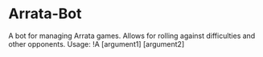 # Arrata-Bot
A bot for managing Arrata games.
Allows for rolling against difficulties and other opponents.
Usage: !A [argument1] [argument2]
